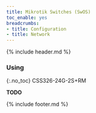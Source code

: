 ```yaml
---
title: Mikrotik Switches (SwOS)
toc_enable: yes
breadcrumbs:
- title: Configuration
- title: Network
---
```

{% include header.md %}

### Using
{:.no_toc}
CSS326-24G-2S+RM

**TODO**

{% include footer.md %}
